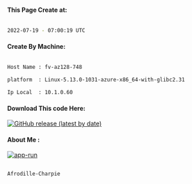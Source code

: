 
   
#### This Page Create at:

```bash

2022-07-19 - 07:00:19 UTC

```

#### Create By Machine:

```bash

Host Name : fv-az128-748

platform  : Linux-5.13.0-1031-azure-x86_64-with-glibc2.31

Ip Local  : 10.1.0.60

```
#### Download This code Here:

[![GitHub release (latest by date)](https://img.shields.io/github/v/release/Afrodille-Charpie/App-Run-1?style=for-the-badge&label=Download)](https://github.com/Afrodille-Charpie/App-Run-1/releases) 

</p> 

#### About Me :

[![app-run](https://github.com/Afrodille-Charpie/App-Run-1/actions/workflows/app-run.yml/badge.svg)](https://github.com/Afrodille-Charpie/App-Run-1/actions/workflows/app-run.yml)

```bash

Afrodille-Charpie

```

